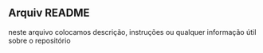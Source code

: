 ## **Arquiv README**

neste arquivo colocamos descrição, instruções ou qualquer
informação útil sobre o repositório